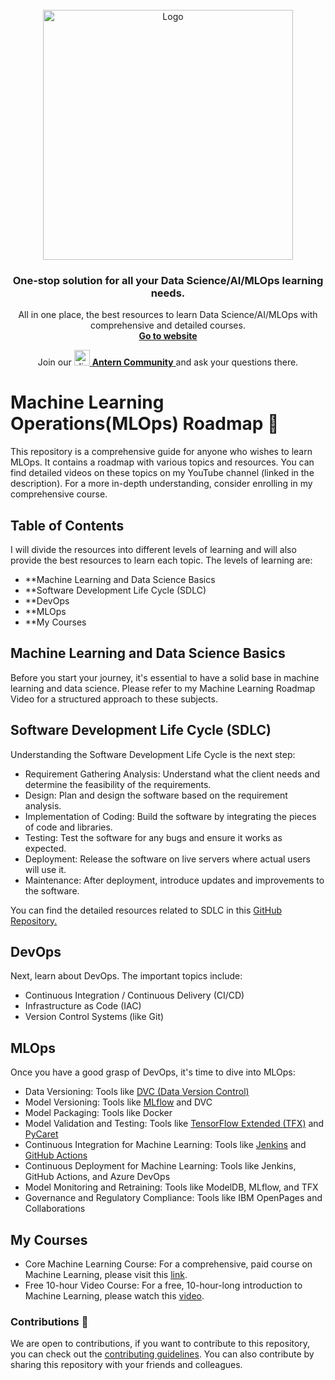 <br />
<div align="center">
  <a href="https://zenml.io">
    <img src="assets/anternsvg.svg" alt="Logo" width="400">
  </a>

  <h3 align="center">One-stop solution for all your Data Science/AI/MLOps learning needs.</h3>

  <p align="center">
    All in one place, the best resources to learn Data Science/AI/MLOps with comprehensive and detailed courses.
    <br />
    <a href="https://antern.co/"><strong>Go to website</strong></a>
    <br />
    <div align="center">
      Join our <a href="https://discord.gg/t9uKG2m9" target="_blank">
      <img width="25" src="assets/4373196_discord_logo_logos_icon.png" alt="discord"/>
    <b>Antern Community</b> </a> and ask your questions there. 
    </div>
  </p>
</div>

# Machine Learning Operations(MLOps) Roadmap 🤖

This repository is a comprehensive guide for anyone who wishes to learn MLOps. It contains a roadmap with various topics and resources. You can find detailed videos on these topics on my YouTube channel (linked in the description). For a more in-depth understanding, consider enrolling in my comprehensive course.

## Table of Contents

I will divide the resources into different levels of learning and will also provide the best resources to learn each topic. The levels of learning are:

- **Machine Learning and Data Science Basics
- **Software Development Life Cycle (SDLC)
- **DevOps
- **MLOps
- **My Courses

## Machine Learning and Data Science Basics <a name="ml-ds-basics"></a>

Before you start your journey, it's essential to have a solid base in machine learning and data science. Please refer to my Machine Learning Roadmap Video for a structured approach to these subjects.

## Software Development Life Cycle (SDLC) <a name="sdlc"></a>

Understanding the Software Development Life Cycle is the next step:

- Requirement Gathering Analysis: Understand what the client needs and determine the feasibility of the requirements.
- Design: Plan and design the software based on the requirement analysis.
- Implementation of Coding: Build the software by integrating the pieces of code and libraries.
- Testing: Test the software for any bugs and ensure it works as expected.
- Deployment: Release the software on live servers where actual users will use it.
- Maintenance: After deployment, introduce updates and improvements to the software.

You can find the detailed resources related to SDLC in this [GitHub Repository.](https://github.com/rajeevranjancom/SDLC) 

## DevOps <a name="devops"></a>

Next, learn about DevOps. The important topics include:

- Continuous Integration / Continuous Delivery (CI/CD)
- Infrastructure as Code (IAC)
- Version Control Systems (like Git)

## MLOps <a name="mlops"></a>

Once you have a good grasp of DevOps, it's time to dive into MLOps:

- Data Versioning: Tools like [DVC (Data Version Control)](https://dvc.org/)
- Model Versioning: Tools like [MLflow](https://mlflow.org/) and DVC
- Model Packaging: Tools like Docker
- Model Validation and Testing: Tools like [TensorFlow Extended (TFX)](https://www.tensorflow.org/tfx) and [PyCaret](https://pycaret.org/)
- Continuous Integration for Machine Learning: Tools like [Jenkins](https://www.jenkins.io/) and [GitHub Actions](https://github.com/features/actions)
- Continuous Deployment for Machine Learning: Tools like Jenkins, GitHub Actions, and Azure DevOps
- Model Monitoring and Retraining: Tools like ModelDB, MLflow, and TFX
- Governance and Regulatory Compliance: Tools like IBM OpenPages and Collaborations

## My Courses <a name="my-courses"></a>

* Core Machine Learning Course: For a comprehensive, paid course on Machine Learning, please visit this [link](https://youtu.be/PhB5CkbZHB8).
* Free 10-hour Video Course: For a free, 10-hour-long introduction to Machine Learning, please watch this [video](https://youtu.be/0g-XL0WV2xo).

### Contributions 🤝

We are open to contributions, if you want to contribute to this repository, you can check out the [contributing guidelines](#). You can also contribute by sharing this repository with your friends and colleagues.

